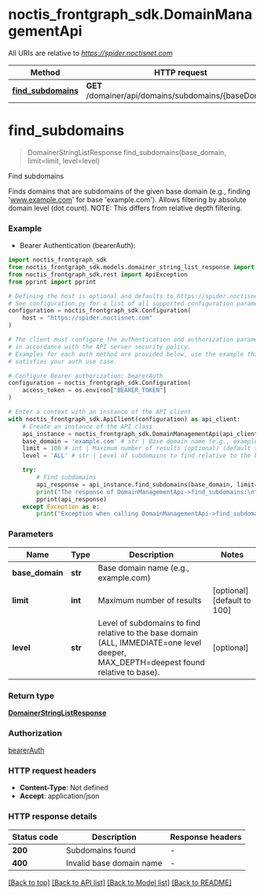 # noctis_frontgraph_sdk.DomainManagementApi

All URIs are relative to *https://spider.noctisnet.com*

Method | HTTP request | Description
------------- | ------------- | -------------
[**find_subdomains**](DomainManagementApi.md#find_subdomains) | **GET** /domainer/api/domains/subdomains/{baseDomain} | Find subdomains


# **find_subdomains**
> DomainerStringListResponse find_subdomains(base_domain, limit=limit, level=level)

Find subdomains

Finds domains that are subdomains of the given base domain (e.g., finding 'www.example.com' for base 'example.com'). Allows filtering by absolute domain level (dot count). NOTE: This differs from relative depth filtering.

### Example

* Bearer Authentication (bearerAuth):

```python
import noctis_frontgraph_sdk
from noctis_frontgraph_sdk.models.domainer_string_list_response import DomainerStringListResponse
from noctis_frontgraph_sdk.rest import ApiException
from pprint import pprint

# Defining the host is optional and defaults to https://spider.noctisnet.com
# See configuration.py for a list of all supported configuration parameters.
configuration = noctis_frontgraph_sdk.Configuration(
    host = "https://spider.noctisnet.com"
)

# The client must configure the authentication and authorization parameters
# in accordance with the API server security policy.
# Examples for each auth method are provided below, use the example that
# satisfies your auth use case.

# Configure Bearer authorization: bearerAuth
configuration = noctis_frontgraph_sdk.Configuration(
    access_token = os.environ["BEARER_TOKEN"]
)

# Enter a context with an instance of the API client
with noctis_frontgraph_sdk.ApiClient(configuration) as api_client:
    # Create an instance of the API class
    api_instance = noctis_frontgraph_sdk.DomainManagementApi(api_client)
    base_domain = 'example.com' # str | Base domain name (e.g., example.com)
    limit = 100 # int | Maximum number of results (optional) (default to 100)
    level = 'ALL' # str | Level of subdomains to find relative to the base domain (ALL, IMMEDIATE=one level deeper, MAX_DEPTH=deepest found relative to base). (optional)

    try:
        # Find subdomains
        api_response = api_instance.find_subdomains(base_domain, limit=limit, level=level)
        print("The response of DomainManagementApi->find_subdomains:\n")
        pprint(api_response)
    except Exception as e:
        print("Exception when calling DomainManagementApi->find_subdomains: %s\n" % e)
```



### Parameters


Name | Type | Description  | Notes
------------- | ------------- | ------------- | -------------
 **base_domain** | **str**| Base domain name (e.g., example.com) | 
 **limit** | **int**| Maximum number of results | [optional] [default to 100]
 **level** | **str**| Level of subdomains to find relative to the base domain (ALL, IMMEDIATE&#x3D;one level deeper, MAX_DEPTH&#x3D;deepest found relative to base). | [optional] 

### Return type

[**DomainerStringListResponse**](DomainerStringListResponse.md)

### Authorization

[bearerAuth](../README.md#bearerAuth)

### HTTP request headers

 - **Content-Type**: Not defined
 - **Accept**: application/json

### HTTP response details

| Status code | Description | Response headers |
|-------------|-------------|------------------|
**200** | Subdomains found |  -  |
**400** | Invalid base domain name |  -  |

[[Back to top]](#) [[Back to API list]](../README.md#documentation-for-api-endpoints) [[Back to Model list]](../README.md#documentation-for-models) [[Back to README]](../README.md)

